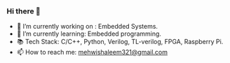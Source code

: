 ### Hi there 👋

- 🔭 I’m currently working on : Embedded Systems.
- 🌱 I’m currently learning: Embedded programming.
- 📚 Tech Stack: C/C++, Python, Verilog, TL-verilog, FPGA, Raspberry Pi.
- 📫 How to reach me: mehwishaleem321@gmail.com
